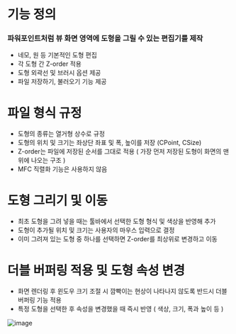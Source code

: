 # 기능 정의
### 파워포인트처럼 뷰 화면 영역에 도형을 그릴 수 있는 편집기를 제작

- 네모, 원 등 기본적인 도형 편집
- 각 도형 간 Z-order 적용
- 도형 외곽선 및 브러시 옵션 제공
- 파일 저장하기, 불러오기 기능 제공

# 파일 형식 규정
- 도형의 종류는 열거형 상수로 규정
- 도형의 위치 및 크기는 좌상단 좌표 및 폭, 높이를 저장 (CPoint, CSize)
- Z-order는 파일에 저장된 순서를 그대로 적용 ( 가장 먼저 저장된 도형이 화면의 맨 위에 나오는 구조 )
- MFC 직렬화 기능은 사용하지 않음

# 도형 그리기 및 이동
- 최초 도형을 그려 넣을 때는 툴바에서 선택한 도형 형식 및 색상을 반영해 추가
- 도형이 추가될 위치 및 크기는 사용자의 마우스 입력으로 결정
- 이미 그려져 있는 도형 중 하나를 선택하면 Z-order를 최상위로 변경하고 이동

# 더블 버퍼링 적용 및 도형 속성 변경
- 화면 렌더링 후 윈도우 크기 조절 시 깜빡이는 현상이 나타나지 않도록 반드시 더블 버퍼링 기능 적용
- 특정 도형을 선택한 후 속성을 변경했을 때 즉시 반영 ( 색상, 크기, 폭과 높이 등 )


![image](https://github.com/user-attachments/assets/5f32fe8d-1c52-415e-8828-eb36cc0dea32)
